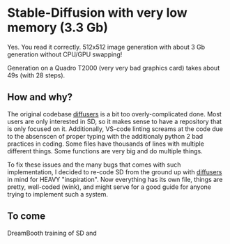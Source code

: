 # Stable-Diffusion with very low memory (3.3 Gb)

Yes. You read it correctly. 512x512 image generation with about 3 Gb generation without CPU/GPU swapping!

Generation on a Quadro T2000 (very very bad graphics card) takes about 49s (with 28 steps).

## How and why?

The original codebase [diffusers](https://github.com/huggingface/diffusers) is a bit too overly-complicated done.
Most users are only interested in SD, so it makes sense to have a repository that is only focused on it.
Additionally, VS-code linting screams at the code due to the absenscen of proper typing with the additionaly python 2 bad practices in coding.
Some files have thousands of lines with multiple different things. Some functions are very big and do multiple things.

To fix these issues and the many bugs that comes with such implementation, I decided to re-code SD from the ground up with [diffusers](https://github.com/huggingface/diffusers) in mind for HEAVY "inspiration".
Now everything has its own file, things are pretty, well-coded (wink), and might serve for a good guide for anyone trying to implement such a system.

## To come

DreamBooth training of SD and 